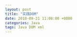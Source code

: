 ```yaml
---
layout: post
title: "实践DOM"
date: 2018-09-21 11:08:00 +0800
categories: Java
tags: Java DOM xml
---
```


